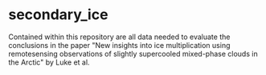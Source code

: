 # secondary_ice

Contained within this repository are all data needed to evaluate the conclusions in the paper "New insights into ice multiplication using remotesensing observations of slightly supercooled mixed-phase clouds in the Arctic" by Luke et al.
